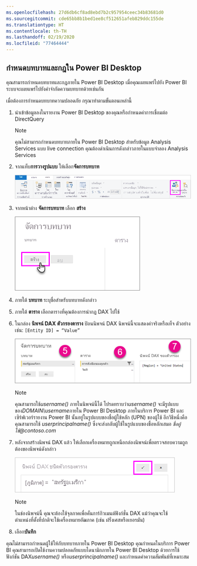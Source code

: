 ```yaml
---
ms.openlocfilehash: 27d6db6cf8ad8ebd7b2c957954ceec34b83681d0
ms.sourcegitcommit: cde65bb8b1bed1ee8cf512651afeb829ddc155de
ms.translationtype: HT
ms.contentlocale: th-TH
ms.lasthandoff: 02/19/2020
ms.locfileid: "77464444"
---
```

## <a name="define-roles-and-rules-in-power-bi-desktop"></a>กำหนดบทบาทและกฎใน Power BI Desktop
คุณสามารถกำหนดบทบาทและกฎภายใน Power BI Desktop เมื่อคุณเผยแพร่ไปยัง Power BI ระบบจะเผยแพร่ไปยังคำจำกัดความบทบาทด้วยเช่นกัน

เมื่อต้องการกำหนดบทบาทความปลอดภัย กรุณาทำตามขั้นตอนเหล่านี้

1. นำเข้าข้อมูลลงในรายงาน Power BI Desktop ของคุณหรือกำหนดค่าการเชื่อมต่อ DirectQuery
   
   > [!NOTE]
   > คุณไม่สามารถกำหนดบทบาทภายใน Power BI Desktop สำหรับข้อมูล Analysis Services แบบ live connection คุณต้องดำเนินการดังกล่าวภายในแบบจำลอง Analysis Services
   > 
   > 
2. จากแท็บ**การวางรูปแบบ** ให้เลือก**จัดการบทบาท**
   
   ![เลือกจัดการบทบาท](./media/rls-desktop-define-roles/powerbi-desktop-security.png)
3. จากหน้าต่าง **จัดการบทบาท** เลือก **สร้าง**
   
   ![เลือกสร้าง](./media/rls-desktop-define-roles/powerbi-desktop-security-create-role.png)
4. ภายใต้ **บทบาท** ระบุชื่อสำหรับบทบาทดังกล่าว 
5. ภายใต้ **ตาราง** เลือกตารางที่คุณต้องการนำกฎ DAX ไปใช้
6. ในกล่อง **นิพจน์ DAX ตัวกรองตาราง** ป้อนนิพจน์ DAX นิพจน์นี้จะแสดงค่าจริงหรือเท็จ ตัวอย่างเช่น: ```[Entity ID] = “Value”```
      
   ![หน้าต่างจัดการบทบาท](./media/rls-desktop-define-roles/powerbi-desktop-security-create-rule.png)

   > [!NOTE]
   > คุณสามารถใช้*username()* ภายในนิพจน์นี้ได้ โปรดทราบว่า*username()* จะมีรูปแบบของ*DOMAIN\username*ภายใน Power BI Desktop ภายในบริการ Power BI และเซิร์ฟเวอร์รายงาน Power BI นั้นอยู่ในรูปแบบของชื่อผู้ใช้หลัก (UPN) ของผู้ใช้ อีกวิธีหนึ่งคือคุณสามารถใช้ *userprincipalname()* ซึ่งจะส่งกลับผู้ใช้ในรูปแบบของชื่อหลักเสมอ *ชื่อผู้ใช้\@contoso.com*
   > 
   > 

7. หลังจากสร้างนิพจน์ DAX แล้ว ให้เลือกเครื่องหมายถูกเหนือกล่องนิพจน์เพื่อตรวจสอบความถูกต้องของนิพจน์ดังกล่าว
      
   ![ตรวจสอบความถูกต้องของนิพจน์ DAX](./media/rls-desktop-define-roles/powerbi-desktop-security-validate-dax.png)
   
   > [!NOTE]
   > ในช่องนิพจน์นี้ คุณจะต้องใช้จุลภาคเพื่อคั่นการ์กิวเมนต์ฟังก์ชั่น DAX แม้ว่าคุณจะใช้ตำแหน่งที่ตั้งที่ปกติจะใช้เครื่องหมายอัฒภาค (เช่น ฝรั่งเศสหรือเยอรมัน) 
   >
   >
   
8. เลือก**บันทึก**

คุณไม่สามารถกำหนดผู้ใช้ให้กับบทบาทภายใน Power BI Desktop คุณกำหนดในบริการ Power BI คุณสามารถเปิดใช้งานความปลอดภัยแบบไดนามิกภายใน Power BI Desktop ด้วยการใช้ฟังก์ชัน DAX*username()* หรือ*userprincipalname()* และกำหนดค่าความสัมพันธ์ที่เหมาะสม 

